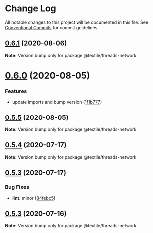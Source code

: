 # Change Log

All notable changes to this project will be documented in this file.
See [Conventional Commits](https://conventionalcommits.org) for commit guidelines.

## [0.6.1](https://github.com/textileio/js-threads/compare/@textile/threads-network@0.6.0...@textile/threads-network@0.6.1) (2020-08-06)

**Note:** Version bump only for package @textile/threads-network





# [0.6.0](https://github.com/textileio/js-threads/compare/@textile/threads-network@0.5.5...@textile/threads-network@0.6.0) (2020-08-05)


### Features

* update imports and bump version ([1f1b777](https://github.com/textileio/js-threads/commit/1f1b7773cdec4caf9bb5c579fb6300bafce8a883))





## [0.5.5](https://github.com/textileio/js-threads/compare/@textile/threads-network@0.5.4...@textile/threads-network@0.5.5) (2020-08-05)

**Note:** Version bump only for package @textile/threads-network





## [0.5.4](https://github.com/textileio/js-threads/compare/@textile/threads-network@0.5.3...@textile/threads-network@0.5.4) (2020-07-17)

**Note:** Version bump only for package @textile/threads-network





## [0.5.3](https://github.com/textileio/js-threads/compare/@textile/threads-network@0.5.2...@textile/threads-network@0.5.3) (2020-07-17)


### Bug Fixes

* **lint:** minor ([84febc5](https://github.com/textileio/js-threads/commit/84febc5a5722548f5ebd52266ac27ebd0d636136))





## [0.5.3](https://github.com/textileio/js-threads/compare/@textile/threads-network@0.5.2...@textile/threads-network@0.5.3) (2020-07-16)

**Note:** Version bump only for package @textile/threads-network
